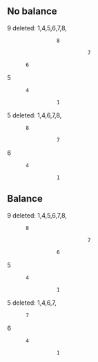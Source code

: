 ## No balance

9 deleted: 1,4,5,6,7,8,

                    8

                              7

          6

5

          4

                    1
5 deleted: 1,4,6,7,8,

          8

                    7

6

          4

                    1

## Balance

9 deleted: 1,4,5,6,7,8,

          8

                              7

                    6

5

          4

                    1
5 deleted: 1,4,6,7,

          7

6

          4

                    1